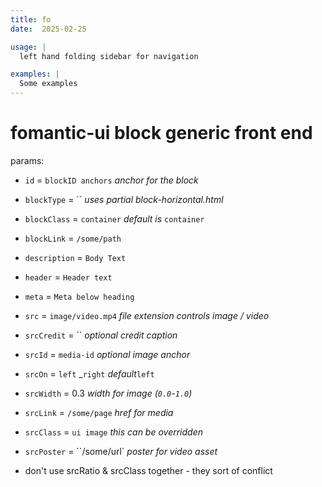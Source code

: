 ```yaml
---
title: fo
date:  2025-02-25

usage: |
  left hand folding sidebar for navigation

examples: |
  Some examples
---
```

# fomantic-ui block generic front end

params:

- `id` = `blockID anchors`      _anchor for the block_
- `blockType` = ``              _uses partial block-horizontal.html_
- `blockClass` = `container`   _default is_ `container`
- `blockLink` = `/some/path`
- `description` = `Body Text`
- `header` = `Header text`
- `meta` = `Meta below heading`
- `src` = `image/video.mp4`     _file extension controls image / video_
- `srcCredit` = ``              _optional credit caption_
- `srcId` = `media-id`          _optional image anchor_
- `srcOn` = `left` _`right`     _default_`left`
- `srcWidth` = 0.3              _width for image (`0.0`-`1.0`)_
- `srcLink` = `/some/page`      _href for media_
- `srcClass` = `ui image`       _this can be overridden_
- `srcPoster` = ``/some/url`    _poster for video asset_

- don't use srcRatio & srcClass together - they sort of conflict

